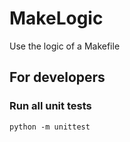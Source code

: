 # MakeLogic

Use the logic of a Makefile


## For developers

### Run all unit tests
```
python -m unittest
```
